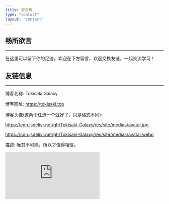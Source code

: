 ```yaml
---
title: 留言板
type: "contact"
layout: "contact"
---
```



## 畅所欲言
---
在这里可以留下你的足迹，欢迎在下方留言，欢迎交换友链，一起交流学习！

## 友链信息
---

博客名称: Tokisaki Galaxy

博客网址: https://tokisaki.top

博客头像(这两个任选一个就好了，只是格式不同):

https://cdn.jsdelivr.net/gh/Tokisaki-Galaxy/res/site/medias/avatar.jpg

https://cdn.jsdelivr.net/gh/Tokisaki-Galaxy/res/site/medias/avatar.webp


描述: 
唯其不可能，所以才值得相信。

![contact](https://www.toolnb.com/ipqmd/a7f6316dab52381828f3dbc7c5369274.html)
